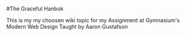 #The Graceful Hanbok

This is my my choosen wiki topic for my Assignment at Gymnasium's Modern Web Design
Taught by Aaron Gustafson
